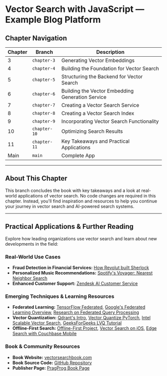 # Vector Search with JavaScript — Example Blog Platform

## Chapter Navigation

| Chapter | Branch | Description |
| ------- | ------ | ----------- |
| 3 | `chapter-3` | Generating Vector Embeddings |
| 4 | `chapter-4` | Building the Foundation for Vector Search |
| 5 | `chapter-5` | Structuring the Backend for Vector Search |
| 6 | `chapter-6` | Building the Vector Embedding Generation Service |
| 7 | `chapter-7` | Creating a Vector Search Service |
| 8 | `chapter-8` | Creating a Vector Search Index |
| 9 | `chapter-9` | Incorporating Vector Search Functionality |
| 10 | `chapter-10` | Optimizing Search Results |
| 11 | `chapter-11` | Key Takeaways and Practical Applications |
| Main | `main` | Complete App |

---

## About This Chapter

This branch concludes the book with key takeaways and a look at real-world applications of vector search. No code changes are required in this chapter. Instead, you'll find inspiration and resources to help you continue your journey in vector search and AI-powered search systems.

---

## Practical Applications & Further Reading

Explore how leading organizations use vector search and learn about new developments in the field:

### Real-World Use Cases
- **Fraud Detection in Financial Services:** [How Revolut built Sherlock](https://medium.com/revolut/building-a-state-of-the-art-card-fraud-detection-system-in-9-months-96463d7f652d)
- **Personalized Music Recommendations:** [Spotify's Voyager: Nearest Neighbor Search](https://engineering.atspotify.com/2023/10/introducing-voyager-spotifys-new-nearest-neighbor-search-library/)
- **Enhanced Customer Support:** [Zendesk AI Customer Service](https://www.zendesk.com/blog/ai-customer-service/)

### Emerging Techniques & Learning Resources
- **Federated Learning:** [TensorFlow Federated](https://www.tensorflow.org/federated), [Google's Federated Learning Overview](https://federated.withgoogle.com/), [Research on Federated Query Processing](https://arxiv.org/html/2408.05242v1)
- **Vector Quantization:** [Qdrant's Intro](https://qdrant.tech/articles/what-is-vector-quantization), [Vector Quantize PyTorch](https://github.com/lucidrains/vector-quantize-pytorch), [Intel Scalable Vector Search](https://github.com/intel/ScalableVectorSearch), [GeeksForGeeks LVQ Tutorial](https://www.geeksforgeeks.org/learning-vector-quantization/)
- **Offline-First Search:** [Offline-First Project](https://github.com/pazguille/offline-first), [Vector Search on iOS](https://alessandrocauduro.medium.com/building-ai-powered-vector-search-on-iphone-996b1502f4aa), [Edge Search with Couchbase Mobile](https://www.couchbase.com/blog/vector-search-at-the-edge-with-couchbase-mobile/)

### Book & Community Resources
- **Book Website:** [vectorsearchbook.com](https://www.vectorsearchbook.com)
- **Book Source Code:** [GitHub Repository](https://github.com/hummusonrails/vector-example-blog-platform)
- **Publisher Page:** [PragProg Book Page](https://pragprog.com/titles/bgvector)
